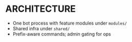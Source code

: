 # ARCHITECTURE

- One bot process with feature modules under `modules/`
- Shared infra under `shared/`
- Prefix-aware commands; admin gating for ops
